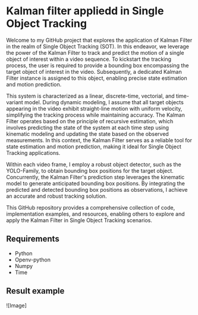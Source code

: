 # Kalman filter appliedd in Single Object Tracking

Welcome to my GitHub project that explores the application of Kalman Filter in the realm of Single Object Tracking (SOT). In this endeavor, we leverage the power of the Kalman Filter to track and predict the motion of a single object of interest within a video sequence. To kickstart the tracking process, the user is required to provide a bounding box encompassing the target object of interest in the video. Subsequently, a dedicated Kalman Filter instance is assigned to this object, enabling precise state estimation and motion prediction.

This system is characterized as a linear, discrete-time, vectorial, and time-variant model. During dynamic modeling, I assume that all target objects appearing in the video exhibit straight-line motion with uniform velocity, simplifying the tracking process while maintaining accuracy. The Kalman Filter operates based on the principle of recursive estimation, which involves predicting the state of the system at each time step using kinematic modeling and updating the state based on the observed measurements. In this context, the Kalman Filter serves as a reliable tool for state estimation and motion prediction, making it ideal for Single Object Tracking applications.

Within each video frame, I employ a robust object detector, such as the YOLO-Family, to obtain bounding box positions for the target object. Concurrently, the Kalman Filter's prediction step leverages the kinematic model to generate anticipated bounding box positions. By integrating the predicted and detected bounding box positions as observations, I achieve an accurate and robust tracking solution. 

This GitHub repository provides a comprehensive collection of code, implementation examples, and resources, enabling others to explore and apply the Kalman Filter in Single Object Tracking scenarios. 

## Requirements
- Python
- Openv-python
- Numpy
- Time

## Result example
![Image]

